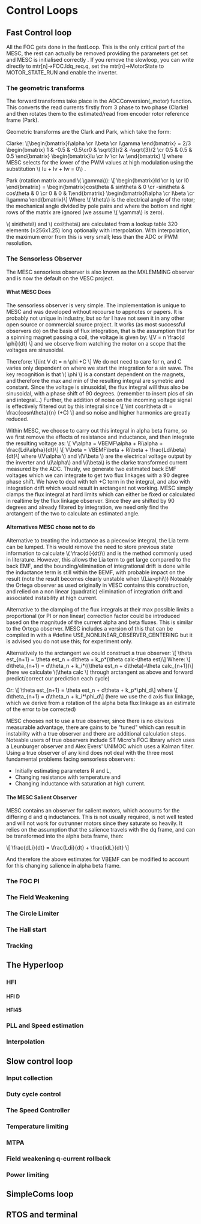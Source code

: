 # Control Loops


## Fast Control loop
All the FOC gets done in the fastLoop. This is the only critical part of the MESC, the rest can actually be removed providing the parameters get set and MESC is initialised correctly .
If you remove the slowloop, you can write directly to mtr[n]->FOC.Idq_req.q, set the mtr[n]->MotorState to MOTOR_STATE_RUN and enable the inverter.

### The geometric transforms
The forward transforms take place in the ADCConversion(_motor) function. This converts the read currents firstly from 3 phase to two phase (Clarke) and then rotates them to the estimated/read from encoder rotor reference frame (Park).

Geometric transforms are the Clark and Park, which take the form:

Clarke:
\\[\begin{bmatrix}I\alpha \cr I\beta \cr I\gamma \end{bmatrix} = 2/3 \begin{bmatrix} 1 & -0.5 & -0.5\cr0 & \sqrt{3}/2 & -\sqrt{3}/2 \cr 0.5 & 0.5 & 0.5 \end{bmatrix} \begin{bmatrix}Iu \cr Iv \cr Iw \end{bmatrix}  \\]
where MESC selects for the lower of the PWM values at high modulation using the substitution \\( Iu + Iv + Iw = 0\\) .

Park (rotation matrix around \\( \gamma\\)):
\\[ \begin{bmatrix}Id \cr Iq \cr I0 \end{bmatrix} = \begin{bmatrix}cos\theta & sin\theta & 0 \cr -sin\theta & cos\theta & 0 \cr 0 & 0 & 1\end{bmatrix} \begin{bmatrix}I\alpha \cr I\beta \cr I\gamma \end{bmatrix}\\]
Where \\( \theta\\) is the electrical angle of the rotor; the mechanical angle divided by pole pairs and where the bottom and right rows of the matrix are ignored (we assume \\( \gamma\\) is zero).

\\( sin\theta\\) and \\( cos\theta\\) are calculated from a lookup table 320 elements (=256x1.25) long optionally with interpolation. With interpolation, the maximum error from this is very small; less than the ADC or PWM resolution.

### The Sensorless Observer
The MESC sensorless observer is also known as the MXLEMMING observer and is now the default on the VESC project.
#### What MESC Does
The sensorless observer is very simple. The implementation is unique to MESC and was developed without recourse to appnotes or papers. It is probably not unique in industry, but so far I have not seen it in any other open source or commercial source project.
It works (as most successful observers do) on the basis of flux integration, that is the assumption that for a spinning magnet passing a coil, the voltage is given by:
\\[V = n \frac{d \phi}{dt} \\] 
and we observe from watching the motor on a scope that the voltages are sinusoidal.

Therefore:
\\[\int V dt = n \phi +C \\] 
We do not need to care for n, and C varies only dependent on where we start the integration for a sin wave.
The key recognition is that \\( \phi \\) is a constant dependent on the magnets, and therefore the max and min of the resulting integral are symetric and constant.
Since the voltage is sinusoidal, the flux integral will thus also be sinusoidal, with a phase shift of 90 degrees.
(remember to insert pics of sin and integral...)
Further, the addition of noise on the incoming voltage signal is effectively filtered out by this integral since 
\\[ \int cosn\theta dt = \frac{cosn\theta}{n} (+C) \\] 
and so noise and higher harmonics are greatly reduced.

Within MESC, we choose to carry out this integral in alpha beta frame, so we first remove the effects of resistance and inductance, and then integrate the resulting voltage as:
\\[ V\alpha = VBEMF\alpha + Ri\alpha + \frac{Ldi\alpha}{dt}\\]
\\[ V\beta = VBEMF\beta + Ri\beta + \frac{Ldi\beta}{dt}\\]
where \\(V\alpha \\) and \\(V\beta \\) are the electrical voltage output by the inverter and \\(i\alpha\\) and \\(i\beta\\) is the clarke transformed current measured by the ADC.
Thusly, we generate two estimated back EMF voltages which we can integrate to get two flux linkages with a 90 degree phase shift.
We have to deal with teh +C term in the integral, and also with integration drift which would result in arctangent not working. MESC simply clamps the flux integral at hard limits which can either be fixed or calculated in realtime by the flux linkage observer. 
Since they are shifted by 90 degrees and already filtered by integration, we need only find the arctangent of the two to calculate an estimated angle.

#### Alternatives MESC chose not to do
Alternative to treating the inductance as a piecewise integral, the Lia term can be lumped. This would remove the need to store previous state information to calculate \\( \frac{di}{dt}\\) and is the method commonly used in literature. 
However, this allows the Lia term to get large compared to the back EMF, and the bounding/elimination of integrational drift is done while the inductance term is still within the BEMF, with probable impact on the result (note the result becomes clearly unstable when \\(Lia>phi\\))
Noteably the Ortega observer as used originally in VESC contains this construction, and relied on a non linear (quadratic) elimination of integration drift and associated instability at high current.

Alternative to the clamping of the flux integrals at their max possible limits a proportional (or PI or non linear) correction factor could be introduced based on the magnitude of the current alpha and beta fluxes. This is similar to the Ortega observer. MESC includes a version of this that can be compiled in with a #define USE_NONLINEAR_OBSERVER_CENTERING but it is advised you do not use this; for experiment only.

Alternatively to the arctangent we could construct a true observer:
\\[ \theta est_{n+1} = \theta est_n + d\theta + k_p*(\theta calc-\theta est)\\]
Where:
\\[ d\theta_{n+1} = d\theta_n + k_i*((\theta est_n + d\theta)-\theta calc_{n+1})\\]
(here we calculate \\(\theta calc \\) through arctangent as above and forward predict/correct our prediction each cycle)

Or: 
\\[ \theta est_{n+1} = \theta est_n + d\theta + k_p*\phi_d\\]
where
\\[ d\theta_{n+1} = d\theta_n + k_i*\phi_d\\] 
(here we use the d axis flux linkage, which we derive from a rotation of the alpha beta flux linkage as an estimate of the error to be corrected)

MESC chooses not to use a true observer, since there is no obvious measurable advantage, there are gains to be "tuned" which can result in instability with a true observer and there are additional calculation steps.
Noteable users of true observers include ST Micro's FOC library which uses a Leunburger observer and Alex Evers' UNIMOC which uses a Kalman filter.
Using a true observer of any kind does not deal with the three most fundamental problems facing sensorless observers: 
* Initially estimating parameters R and L, 
* Changing resistance with temperature and 
* Changing inductance with saturation at high current.

#### The MESC Salient Observer
MESC contains an observer for salient motors, which accounts for the differing d and q inductances. This is not usually required, is not well tested and will not work for outrunner motors since they saturate so heavily.
It relies on the assumption that the salience travels with the dq frame, and can be transformed into the alpha beta frame, then:

\\[ \frac{dLi}{dt} = \frac{Ldi}{dt} + \frac{idL}{dt} \\]

And therefore the above estimates for VBEMF can be modified to account for this changing salience in alpha beta frame.

### The FOC PI

### The Field Weakening

### The Circle Limiter

### The Hall start

### Tracking


## The Hyperloop

### HFI

#### HFI D

#### HFI45

### PLL and Speed estimation

### Interpolation


## Slow control loop

### Input collection

### Duty cycle control

### The Speed Controller

### Temperature limiting

### MTPA

### Field weakening q-current rollback

### Power limiting





## SimpleComs loop

## RTOS and terminal

